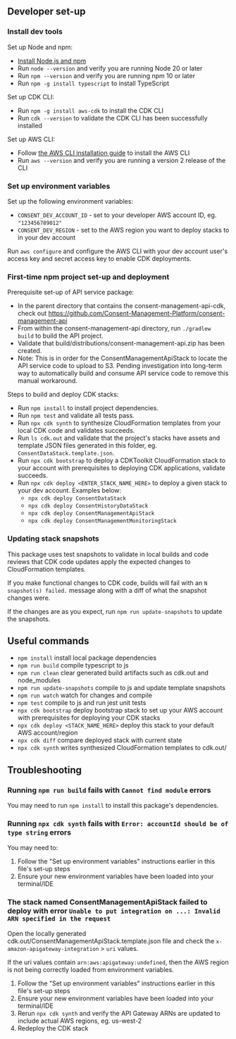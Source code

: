 ## Developer set-up

### Install dev tools

Set up Node and npm:
* [Install Node.js and npm](https://docs.npmjs.com/downloading-and-installing-node-js-and-npm/)
* Run `node --version` and verify you are running Node 20 or later
* Run `npm --version` and verify you are running npm 10 or later
* Run `npm -g install typescript` to install TypeScript

Set up CDK CLI:
* Run `npm -g install aws-cdk` to install the CDK CLI
* Run `cdk --version` to validate the CDK CLI has been successfully installed

Set up AWS CLI:
* Follow [the AWS CLI installation guide](https://docs.aws.amazon.com/cli/latest/userguide/getting-started-install.html) to install the AWS CLI
* Run `aws --version` and verify you are running a version 2 release of the CLI

### Set up environment variables

Set up the following environment variables:
* `CONSENT_DEV_ACCOUNT_ID` - set to your developer AWS account ID, eg. `"123456789012"`
* `CONSENT_DEV_REGION` - set to the AWS region you want to deploy stacks to in your dev account

Run `aws configure` and configure the AWS CLI with your dev account user's access key and secret access key to enable CDK deployments.

### First-time npm project set-up and deployment

Prerequisite set-up of API service package:
* In the parent directory that contains the consent-management-api-cdk, check out https://github.com/Consent-Management-Platform/consent-management-api
* From within the consent-management-api directory, run `./gradlew build` to build the API project.
* Validate that build/distributions/consent-management-api.zip has been created.
* Note: This is in order for the ConsentManagementApiStack to locate the API service code to upload to S3.  Pending investigation into long-term way to automatically build and consume API service code to remove this manual workaround.

Steps to build and deploy CDK stacks:

* Run `npm install` to install project dependencies.
* Run `npm test` and validate all tests pass.
* Run `npx cdk synth` to synthesize CloudFormation templates from your local CDK code and validates succeeds.
* Run `ls cdk.out` and validate that the project's stacks have assets and template JSON files generated in this folder, eg. `ConsentDataStack.template.json`.
* Run `npx cdk bootstrap` to deploy a CDKToolkit CloudFormation stack to your account with prerequisites to deploying CDK applications, validate succeeds.
* Run `npx cdk deploy <ENTER_STACK_NAME_HERE>` to deploy a given stack to your dev account.  Examples below:
  * `npx cdk deploy ConsentDataStack`
  * `npx cdk deploy ConsentHistoryDataStack`
  * `npx cdk deploy ConsentManagementApiStack`
  * `npx cdk deploy ConsentManagementMonitoringStack`

### Updating stack snapshots

This package uses test snapshots to validate in local builds and code reviews that CDK code updates apply the expected changes to CloudFormation templates.

If you make functional changes to CDK code, builds will fail with an `N snapshot(s) failed.` message along with a diff of what the snapshot changes were.

If the changes are as you expect, run `npm run update-snapshots` to update the snapshots.

## Useful commands

* `npm install`     install local package dependencies
* `npm run build`   compile typescript to js
* `npm run clean`   clear generated build artifacts such as cdk.out and node_modules
* `npm run update-snapshots` compile to js and update template snapshots
* `npm run watch`   watch for changes and compile
* `npm test`        compile to js and run jest unit tests
* `npx cdk bootstrap` deploy bootstrap stack to set up your AWS account with prerequisites for deploying your CDK stacks
* `npx cdk deploy <STACK_NAME_HERE>` deploy this stack to your default AWS account/region
* `npx cdk diff`    compare deployed stack with current state
* `npx cdk synth`   writes synthesized CloudFormation templates to cdk.out/

## Troubleshooting

### Running `npm run build` fails with `Cannot find module` errors

You may need to run `npm install` to install this package's dependencies.

### Running `npx cdk synth` fails with `Error: accountId should be of type string` errors

You may need to:
1. Follow the "Set up environment variables" instructions earlier in this file's set-up steps
2. Ensure your new environment variables have been loaded into your terminal/IDE

### The stack named ConsentManagementApiStack failed to deploy with error `Unable to put integration on ...: Invalid ARN specified in the request`

Open the locally generated cdk.out/ConsentManagementApiStack.template.json file and check the `x-amazon-apigateway-integration` > `uri` values.

If the uri values contain `arn:aws:apigateway:undefined`, then the AWS region is not being correctly loaded from environment variables.

1. Follow the "Set up environment variables" instructions earlier in this file's set-up steps
2. Ensure your new environment variables have been loaded into your terminal/IDE
3. Rerun `npx cdk synth` and verify the API Gateway ARNs are updated to include actual AWS regions, eg. us-west-2
4. Redeploy the CDK stack
